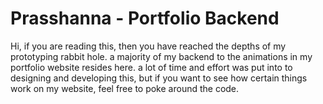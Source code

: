 # Prasshanna - Portfolio Backend
Hi, if you are reading this, then you have reached the depths of my prototyping rabbit hole. a majority of my backend to the animations in my portfolio website resides here. a lot of time and effort was put into to designing and developing this, but if you want to see how certain things work on my website, feel free to poke around the code.
